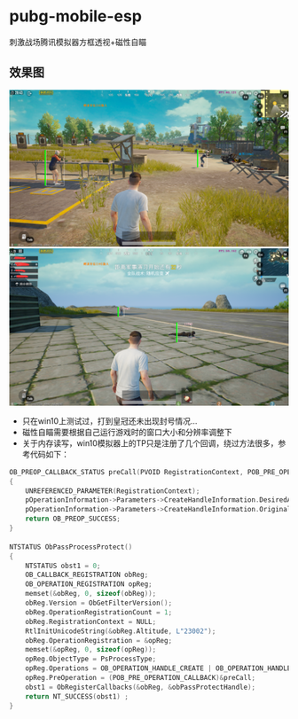 # pubg-mobile-esp
刺激战场腾讯模拟器方框透视+磁性自瞄

## 效果图

![](./img/22.png)
![](./img/11.png)


* 只在win10上测试过，打到皇冠还未出现封号情况...
* 磁性自瞄需要根据自己运行游戏时的窗口大小和分辨率调整下
* 关于内存读写，win10模拟器上的TP只是注册了几个回调，绕过方法很多，参考代码如下：

```c++
OB_PREOP_CALLBACK_STATUS preCall(PVOID RegistrationContext, POB_PRE_OPERATION_INFORMATION pOperationInformation)
{
	UNREFERENCED_PARAMETER(RegistrationContext);
	pOperationInformation->Parameters->CreateHandleInformation.DesiredAccess = PROCESS_ALL_ACCESS;
	pOperationInformation->Parameters->CreateHandleInformation.OriginalDesiredAccess = PROCESS_ALL_ACCESS;
	return OB_PREOP_SUCCESS;
}

NTSTATUS ObPassProcessProtect()
{
	NTSTATUS obst1 = 0;
	OB_CALLBACK_REGISTRATION obReg;
	OB_OPERATION_REGISTRATION opReg;
	memset(&obReg, 0, sizeof(obReg));
	obReg.Version = ObGetFilterVersion();
	obReg.OperationRegistrationCount = 1;
	obReg.RegistrationContext = NULL;
	RtlInitUnicodeString(&obReg.Altitude, L"23002");
	obReg.OperationRegistration = &opReg;
	memset(&opReg, 0, sizeof(opReg));
	opReg.ObjectType = PsProcessType;
	opReg.Operations = OB_OPERATION_HANDLE_CREATE | OB_OPERATION_HANDLE_DUPLICATE;
	opReg.PreOperation = (POB_PRE_OPERATION_CALLBACK)&preCall;
	obst1 = ObRegisterCallbacks(&obReg, &obPassProtectHandle);
	return NT_SUCCESS(obst1) ;
}
```




